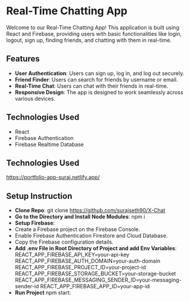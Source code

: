 # Real-Time Chatting App

Welcome to our Real-Time Chatting App! This application is built using React and Firebase, providing users with basic functionalities like login, logout, sign up, finding friends, and chatting with them in real-time.

## Features

- **User Authentication**: Users can sign up, log in, and log out securely.
- **Friend Finder**: Users can search for friends by username or email.
- **Real-Time Chat**: Users can chat with their friends in real-time.
- **Responsive Design**: The app is designed to work seamlessly across various devices.

## Technologies Used

- React
- Firebase Authentication
- Firebase Realtime Database

## Technologies Used
https://portfolio-app-suraj.netlify.app/

## Setup Instruction
- **Clone Repo**: git clone https://github.com/surajseth90/X-Chat
- **Go to the Directory and Install Node Modules**: npm i
- **Setup Firebase**:
- Create a Firebase project on the Firebase Console.
- Enable Firebase Authentication Firestore and Cloud Database.
- Copy the Firebase configuration details.
- **Add .env File in Root Directory of Project and add Env Variables**:
  REACT_APP_FIREBASE_API_KEY=your-api-key
  REACT_APP_FIREBASE_AUTH_DOMAIN=your-auth-domain
  REACT_APP_FIREBASE_PROJECT_ID=your-project-id
  REACT_APP_FIREBASE_STORAGE_BUCKET=your-storage-bucket
  REACT_APP_FIREBASE_MESSAGING_SENDER_ID=your-messaging-sender-id
  REACT_APP_FIREBASE_APP_ID=your-app-id
- **Run Project** npm start:
